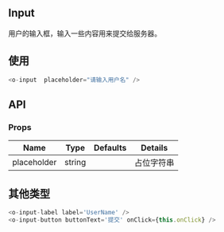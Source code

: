 ## Input  

用户的输入框，输入一些内容用来提交给服务器。

## 使用

```js
<o-input  placeholder="请输入用户名" />
```

## API

### Props

|  **Name**  | **Type**        | **Defaults**  | **Details**  |
| ------------- |:-------------:|:-----:|:-------------:|
| placeholder  | string|       |     占位字符串      |

## 其他类型

```js
<o-input-label label='UserName' />
<o-input-button buttonText='提交' onClick={this.onClick} />
```
